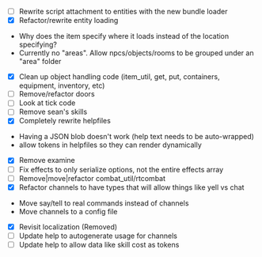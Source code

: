 - [ ] Rewrite script attachment to entities with the new bundle loader
- [X] Refactor/rewrite entity loading

 * Why does the item specify where it loads instead of the location specifying?
 * Currently no "areas". Allow npcs/objects/rooms to be grouped under an "area" folder

- [X] Clean up object handling code (item_util, get, put, containers, equipment, inventory, etc)
- [ ] Remove/refactor doors
- [ ] Look at tick code
- [ ] Remove sean's skills
- [X] Completely rewrite helpfiles

 * Having a JSON blob doesn't work (help text needs to be auto-wrapped)
 * allow tokens in helpfiles so they can render dynamically

- [X] Remove examine
- [ ] Fix effects to only serialize options, not the entire effects array
- [ ] Remove|move|refactor combat_util/rtcombat
- [X] Refactor channels to have types that will allow things like yell vs chat

 * Move say/tell to real commands instead of channels
 * Move channels to a config file

- [X] Revisit localization (Removed)
- [ ] Update help to autogenerate usage for channels
- [ ] Update help to allow data like skill cost as tokens
